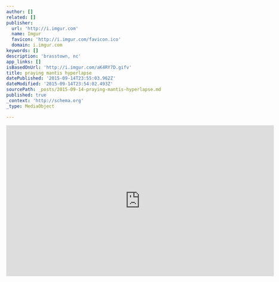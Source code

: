 ```yaml
---
author: []
related: []
publisher:
  url: 'http://i.imgur.com'
  name: Imgur
  favicon: 'http://i.imgur.com/favicon.ico'
  domain: i.imgur.com
keywords: []
description: 'brasstown, nc'
app_links: []
isBasedOnUrl: 'http://i.imgur.com/aK4RY7D.gifv'
title: praying mantis hyperlapse
datePublished: '2015-09-14T23:55:03.962Z'
dateModified: '2015-09-14T23:54:02.493Z'
sourcePath: _posts/2015-09-14-praying-mantis-hyperlapse.md
published: true
_context: 'http://schema.org'
_type: MediaObject

---
```

<iframe src="http://cdn.embedly.com/widgets/media.html?src=https%3A%2F%2Fi.imgur.com%2FaK4RY7D.mp4&amp;src_secure=1&amp;url=http%3A%2F%2Fi.imgur.com%2FaK4RY7D.gifv&amp;image=http%3A%2F%2Fi.imgur.com%2FaK4RY7D.gif%3Fnoredirect&amp;key=b7d04c9b404c499eba89ee7072e1c4f7&amp;type=video%2Fmp4&amp;schema=imgur" width="718" height="404" scrolling="no" frameborder="0" allowfullscreen="allowfullscreen" style=""></iframe>